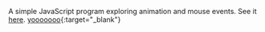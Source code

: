 A simple JavaScript program exploring animation and mouse events. See it <a href="https://codepen.io/MargNation/full/qRpNBP/" target="_blank">here</a>.
[yooooooo](https://codepen.io/MargNation/full/qRpNBP/){:target="_blank"}
